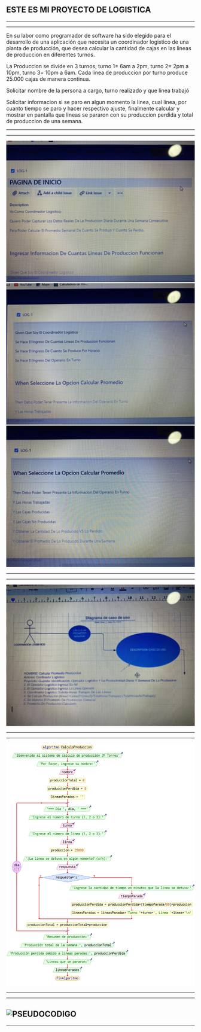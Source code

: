 ## **ESTE ES MI PROYECTO DE LOGISTICA**
------------------------------------------------------------------------------------------------------------------------------------------
------------------------------------------------------------------------------------------------------------------------------------------
En su labor como programador de software ha sido elegido para el desarrollo de una aplicación que
necesita un coordinador logistico de una planta de producción, que desea calcular la cantidad de cajas en las lineas de produccion en diferentes turnos.

La Produccion se divide en 3 turnos; turno 1= 6am a 2pm, turno 2= 2pm a 10pm, turno 3= 10pm a 6am. Cada linea de produccion por turno produce 25.000 cajas de manera continua.

Solicitar nombre de la persona a cargo, turno realizado y que linea trabajó

Solicitar informacion si se paro en algun momento la linea, cual linea, por cuanto tiempo se paro y hacer respectivo ajuste, finalmente calcular y mostrar en pantalla que lineas se pararon con su produccion perdida y total de produccion de una semana.

-----------------------------------------------------------------------------------------------------------------------------------------
-----------------------------------------------------------------------------------------------------------------------------------------
![jira](HISTORIA_1.png)
![jira](HISTORIA_2.png)
![jira](HISTORIA_3.png)


-----------------------------------------------------------------------------------------------------------------------------------------
-----------------------------------------------------------------------------------------------------------------------------------------
![caso de uso](CASO.png)

-----------------------------------------------------------------------------------------------------------------------------------------
-----------------------------------------------------------------------------------------------------------------------------------------

![diagrama de flujo](dfd.png)

------------------------------------------------------------------------------------------------------------------------------------------
------------------------------------------------------------------------------------------------------------------------------------------
![PSEUDOCODIGO](PSEUDOCODIGO.png)
-----------------------------------------------------------------------------------------------------------------------------------------
-----------------------------------------------------------------------------------------------------------------------------------------
